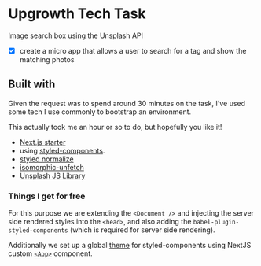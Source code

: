# Upgrowth Tech Task

Image search box using the Unsplash API

- [x] create a micro app that allows a user to search for a tag and show the matching photos

## Built with

Given the request was to spend around 30 minutes on the task, I've used some tech I use commonly to bootstrap an environment.

This actually took me an hour or so to do, but hopefully you like it!

- [Next.js starter](https://github.com/zeit/next.js/tree/canary/examples/with-styled-components)
- using [styled-components](https://github.com/styled-components/styled-components).
- [styled normalize](https://github.com/sergeysova/styled-normalize)
- [isomorphic-unfetch](https://www.npmjs.com/package/isomorphic-unfetch)
- [Unsplash JS Library](https://github.com/unsplash/unsplash-js)

### Things I get for free

For this purpose we are extending the `<Document />` and injecting the server side rendered styles into the `<head>`, and also adding the `babel-plugin-styled-components` (which is required for server side rendering).

Additionally we set up a global [theme](https://www.styled-components.com/docs/advanced#theming) for styled-components using NextJS custom [`<App>`](https://nextjs.org/docs#custom-app) component.
